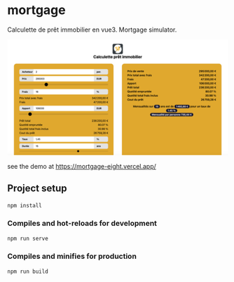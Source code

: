 # mortgage

Calculette de prêt immobilier en vue3. Mortgage simulator.

![Mortgage spa calculator in Vue3](Mortgage.png)

see the demo at https://mortgage-eight.vercel.app/

## Project setup

```
npm install
```

### Compiles and hot-reloads for development

```
npm run serve
```

### Compiles and minifies for production

```
npm run build
```
